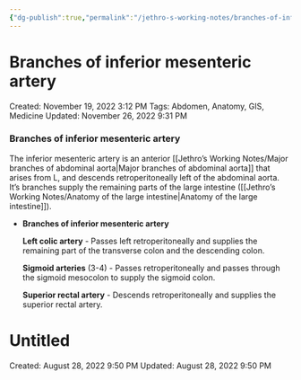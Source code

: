 ```yaml
---
{"dg-publish":true,"permalink":"/jethro-s-working-notes/branches-of-inferior-mesenteric-artery/","dgPassFrontmatter":true}
---
```



# Branches of inferior mesenteric artery

Created: November 19, 2022 3:12 PM
Tags: Abdomen, Anatomy, GIS, Medicine
Updated: November 26, 2022 9:31 PM

### Branches of inferior mesenteric artery

The inferior mesenteric artery is an anterior [[Jethro’s Working Notes/Major branches of abdominal aorta\|Major branches of abdominal aorta]] that arises from L, and descends retroperitoneally left of the abdominal aorta. It’s branches supply the remaining parts of the large intestine ([[Jethro’s Working Notes/Anatomy of the large intestine\|Anatomy of the large intestine]]).

- ****************************************************************************Branches of inferior mesenteric artery****************************************************************************
    
    ****************************************Left colic artery**************************************** - Passes left retroperitoneally and supplies the remaining part of the transverse colon and the descending colon.
    
    ********************************Sigmoid arteries******************************** (3-4) - Passes retroperitoneally and passes through the sigmoid mesocolon to supply the sigmoid colon.
    
    ********************************************Superior rectal artery******************************************** - Descends retroperitoneally and supplies the superior rectal artery.
    
    
<div class="transclusion internal-embed is-loaded"><div class="markdown-embed">





# Untitled

Created: August 28, 2022 9:50 PM
Updated: August 28, 2022 9:50 PM

</div></div>
